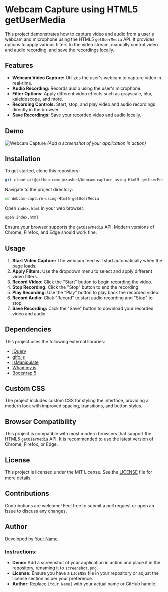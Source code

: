 # Webcam Capture using HTML5 getUserMedia

This project demonstrates how to capture video and audio from a user's webcam and microphone using the HTML5 `getUserMedia` API. It provides options to apply various filters to the video stream, manually control video and audio recording, and save the recordings locally.

## Features

- **Webcam Video Capture:** Utilizes the user's webcam to capture video in real-time.
- **Audio Recording:** Records audio using the user's microphone.
- **Filter Options:** Apply different video effects such as grayscale, blur, kaleidoscope, and more.
- **Recording Controls:** Start, stop, and play video and audio recordings directly in the browser.
- **Save Recordings:** Save your recorded video and audio locally.

## Demo

![Webcam Capture](./assets/images/Screenshot%202024-09-02%20at%203.08.36 PM.png) *(Add a screenshot of your application in action)*

## Installation

To get started, clone this repository:

```bash
git clone git@github.com:jmrashed/Webcam-capture-using-Html5-getUserMedia.git
```

Navigate to the project directory:

```bash
cd Webcam-capture-using-Html5-getUserMedia
```

Open `index.html` in your web browser:

```bash
open index.html
```

Ensure your browser supports the `getUserMedia` API. Modern versions of Chrome, Firefox, and Edge should work fine.

## Usage

1. **Start Video Capture:** The webcam feed will start automatically when the page loads.
2. **Apply Filters:** Use the dropdown menu to select and apply different video filters.
3. **Record Video:** Click the "Start" button to begin recording the video.
4. **Stop Recording:** Click the "Stop" button to end the recording.
5. **Play Recording:** Use the "Play" button to play back the recorded video.
6. **Record Audio:** Click "Record" to start audio recording and "Stop" to stop.
7. **Save Recording:** Click the "Save" button to download your recorded video and audio.

## Dependencies

This project uses the following external libraries:

- [jQuery](https://jquery.com/)
- [glfx.js](http://evanw.github.io/glfx.js/)
- [jsManipulate](https://github.com/evanw/jsmanipulate)
- [Whammy.js](https://github.com/antimatter15/whammy)
- [Bootstrap 5](https://getbootstrap.com/)

## Custom CSS

The project includes custom CSS for styling the interface, providing a modern look with improved spacing, transitions, and button styles.

## Browser Compatibility

This project is compatible with most modern browsers that support the HTML5 `getUserMedia` API. It is recommended to use the latest version of Chrome, Firefox, or Edge.

## License

This project is licensed under the MIT License. See the [LICENSE](LICENSE) file for more details.

## Contributions

Contributions are welcome! Feel free to submit a pull request or open an issue to discuss any changes.

## Author

Developed by [Your Name](https://github.com/jmrashed).

### Instructions:

- **Demo:** Add a screenshot of your application in action and place it in the repository, renaming it to `screenshot.png`.
- **License:** Ensure you have a `LICENSE` file in your repository or adjust the license section as per your preference.
- **Author:** Replace `[Your Name]` with your actual name or GitHub handle.
 